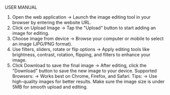 USER MANUAL
1.	Open the web application
→ Launch the image editing tool in your browser by entering the website URL.
2.	Click on Upload Image
→ Tap the "Upload" button to start adding an image for editing.
3.	Choose image from device
→ Browse your computer or mobile to select an image (JPG/PNG format).
4.	Use filters, sliders, rotate or flip options
→ Apply editing tools like brightness, contrast, rotation, flipping, and filters to enhance your image.
5.	Click Download to save the final image
→ After editing, click the "Download" button to save the new image to your device.
Supported Browsers:
→ Works best on Chrome, Firefox, and Safari.
Tips:
→ Use high-quality images for better results. Make sure the image size is under 5MB for smooth upload and editing.
